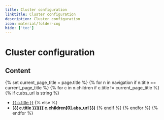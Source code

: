 ```yaml
---
title: Cluster configuration
linktitle: Cluster configuration
description: Cluster configuration
icon: material/folder-cog
hide: ['toc']
---
```


# Cluster configuration

## Content

{% set current_page_title = page.title %}
{% for n in navigation if n.title == current_page_title %}
{% for c in n.children if c.title != current_page_title %}
{% if c.abs_url is string %}
- [{{ c.title }}]({{c.abs_url}})
{% else %}
- **[{{ c.title }}]({{ c.children[0].abs_url }})**
{% endif %}
{% endfor %}
{% endfor %}
